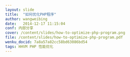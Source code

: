 ```yaml
---
layout: slide
title:  "如何优化PHP程序"
author: wangweibing
date:   2014-12-17 11:15:04
conf: 内部分享
cover: /content/slides/how-to-optimize-php-program.png
file: /content/slides/how-to-optimize-php-program.pdf
wenku_docid: 7a8a57a82cc58bd63086bd54
tags: HHVM PHP 性能优化
---
```

